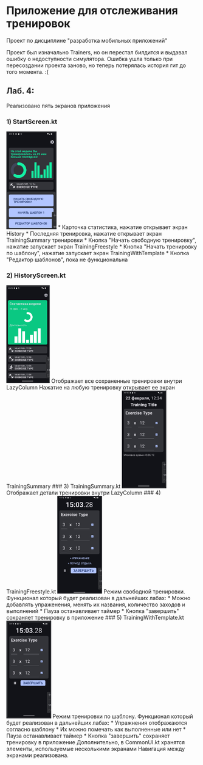 # Приложение для отслеживания тренировок
Проект по дисциплине "разработка мобильных приложений"

Проект был изначально Trainers, но он перестал билдится и выдавал ошибку о недоступности симулятора.
Ошибка ушла только при пересоздании проекта заново, но теперь потерялась история гит до того момента. :(

## Лаб. 4:
Реализовано пять экранов приложения
### 1) StartScreen.kt
<img alt="images/Start.png" height="256" src="images/Start.png"/>
* Карточка статистика, нажатие открывает экран History
* Последняя тренировка, нажатие открывает экран TrainingSummary тренировки
* Кнопка "Начать свободную тренировку", нажатие запускает экран TrainingFreestyle
* Кнопка "Начать тренировку по шаблону", нажатие запускает экран TrainingWithTemplate
* Кнопка "Редактор шаблонов", пока не функциональна

### 2) HistoryScreen.kt
<img alt="images/History.png" height="256" src="images/History.png"/>
Отображает все сохраненные тренировки внутри LazyColumn
Нажатие на любую тренировку открывает ее экран TrainingSummary
### 3) TrainingSummary.kt 
<img alt="images/Summary.png" height="256" src="images/Summary.png"/>
Отображает детали тренировки внутри LazyColumn
### 4) TrainingFreestyle.kt 
<img alt="images/Freestyle.png" height="256" src="images/Freestyle.png"/>
Режим свободной тренировки. Функционал который будет реализован в дальнейших лабах:
* Можно добавлять упраженения, менять их названия, количество заходов и выполнений
* Пауза останавливает таймер
* Кнопка "завершить" сохраняет тренировку в приложение
### 5) TrainingWithTemplate.kt <img alt="images/Template.png" height="256" src="images/Template.png"/>
Режим тренировки по шаблону. Функционал который будет реализован в дальнейших лабах:
* Упражнения отображаются согласно шаблону
* Их можно помечать как выполненные или нет
* Пауза останавливает таймер
* Кнопка "завершить" сохраняет тренировку в приложение
Дополнительно, в CommonUI.kt хранятся элементы, используемые несколькими экранами
Навигация между экранами реализована.
